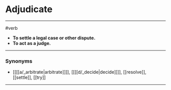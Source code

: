 # Adjudicate
---
#verb
- **To settle a legal case or other dispute.**
- **To act as a judge.**
---
### Synonyms
- [[[[a/_arbitrate|arbitrate]]]], [[[[d/_decide|decide]]]], [[resolve]], [[settle]], [[try]]
---
